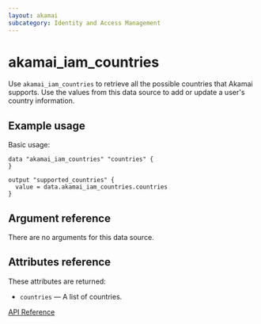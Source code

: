 ```yaml
---
layout: akamai
subcategory: Identity and Access Management
---
```


# akamai_iam_countries

Use `akamai_iam_countries` to retrieve all the possible countries that Akamai supports. Use the values from this data source to add or update a user's country information.

## Example usage

Basic usage:

```hcl
data "akamai_iam_countries" "countries" {
}

output "supported_countries" {
  value = data.akamai_iam_countries.countries
}
```

## Argument reference

There are no arguments for this data source.

## Attributes reference

These attributes are returned:

* `countries` — A list of countries.

[API Reference](https://techdocs.akamai.com/iam-api/reference/get-common-countries)
